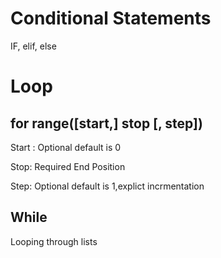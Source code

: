 # Conditional Statements

IF, elif, else


# Loop

## for range([start,] stop [, step])

Start : Optional default is 0

Stop: Required End Position

Step: Optional default is 1,explict incrmentation

## While


Looping through lists
